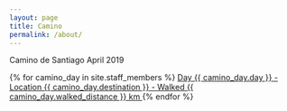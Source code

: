 ```yaml
---
layout: page
title: Camino
permalink: /about/
---
```


Camino de Santiago
April 2019

{% for camino_day in site.staff_members %}
    <a href="{{ camino_day.url }}">
      Day {{ camino_day.day }} - Location {{ camino_day.destination }} - Walked {{ camino_day.walked_distance }} km
    </a>
{% endfor %}
